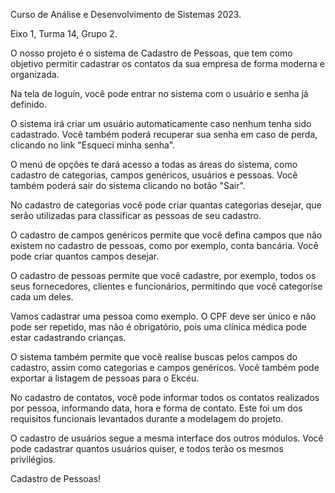 Curso de Análise e Desenvolvimento de Sistemas 2023.

Eixo 1, Turma 14, Grupo 2.

O nosso projeto é o sistema de Cadastro de Pessoas, que tem como objetivo permitir cadastrar os contatos da sua empresa de forma moderna e organizada.

Na tela de loguín, você pode entrar no sistema com o usuário e senha já definido.

O sistema irá criar um usuário automaticamente caso nenhum tenha sido cadastrado. Você também poderá recuperar sua senha em caso de perda, clicando no link "Esqueci minha senha".

O menú de opções te dará acesso a todas as áreas do sistema, como cadastro de categorias, campos genéricos, usuários e pessoas. Você também poderá sair do sistema clicando no botão "Sair".

No cadastro de categorias você pode criar quantas categorias desejar, que serão utilizadas para classificar as pessoas de seu cadastro.

O cadastro de campos genéricos permite que você defina campos que não existem no cadastro de pessoas, como por exemplo, conta bancária. Você pode criar quantos campos desejar.

O cadastro de pessoas permite que você cadastre, por exemplo, todos os seus fornecedores, clientes e funcionários, permitindo que você categoríse cada um deles.

Vamos cadastrar uma pessoa como exemplo. O CPF deve ser único e não pode ser repetido, mas não é obrigatório, pois uma clínica médica pode estar cadastrando crianças.

O sistema também permite que você realise buscas pelos campos do cadastro, assim como categorias e campos genéricos. Você também pode exportar a listagem de pessoas para o Ekcéu.

No cadastro de contatos, você pode informar todos os contatos realizados por pessoa, informando data, hora e forma de contato. Este foi um dos requisitos funcionais levantados durante a modelagem do projeto.

O cadastro de usuários segue a mesma interface dos outros módulos. Você pode cadastrar quantos usuários quiser, e todos terão os mesmos privilégios.

Cadastro de Pessoas!
